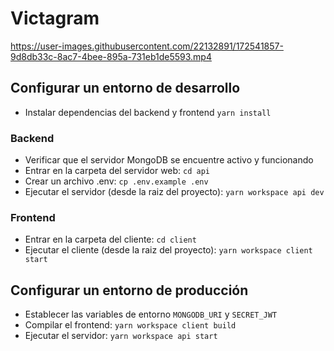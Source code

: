 # Victagram

https://user-images.githubusercontent.com/22132891/172541857-9d8db33c-8ac7-4bee-895a-731eb1de5593.mp4

## Configurar un entorno de desarrollo

* Instalar dependencias del backend y frontend `yarn install`

### Backend

* Verificar que el servidor MongoDB se encuentre activo y funcionando
* Entrar en la carpeta del servidor web: `cd api`
* Crear un archivo .env: `cp .env.example .env`
* Ejecutar el servidor (desde la raiz del proyecto): `yarn workspace api dev`

### Frontend

* Entrar en la carpeta del cliente: `cd client`
* Ejecutar el cliente (desde la raiz del proyecto): `yarn workspace client start`

## Configurar un entorno de producción

* Establecer las variables de entorno `MONGODB_URI` y `SECRET_JWT`
* Compilar el frontend: `yarn workspace client build`
* Ejecutar el servidor: `yarn workspace api start`
